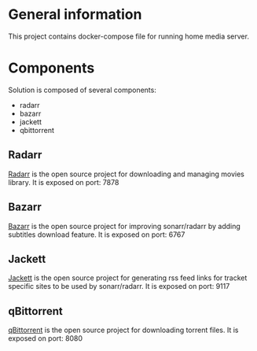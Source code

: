 # General information

This project contains docker-compose file for running home media server.

# Components

Solution is composed of several components:

* radarr
* bazarr
* jackett
* qbittorrent

## Radarr

[Radarr](github.com/Radarr/Radarr) is the open source project for downloading and managing movies library. It is exposed on port: 7878

## Bazarr

[Bazarr](github.com/morpheus65535/bazarr) is the open source project for improving sonarr/radarr by adding subtitles download feature. It is exposed on port: 6767

## Jackett

[Jackett](github.com/Jackett/Jackett) is the open source project for generating rss feed links for tracket specific sites to be used by sonarr/radarr. It is exposed on port: 9117

## qBittorrent

[qBittorrent](github.com/qbittorrent/qBittorrent) is the open source project for downloading torrent files. It is exposed on port: 8080